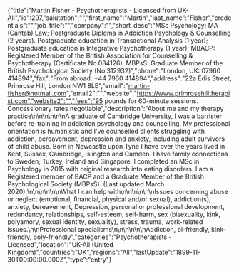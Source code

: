 {"title":"Martin Fisher - Psychotherapists - Licensed from UK-All","id":297,"salutation":"","first_name":"Martin","last_name":"Fisher","credentials":"","job_title":"","company":"","short_desc":"MSc Psychology; MA (Cantab) Law; Postgraduate Diploma in Addiction Psychology & Counselling (2 years).  Postgraduate education in Transactional Analysis (1 year); Postgraduate education in Integrative Psychotherapy (1 year);  MBACP: Registered Member of the British Association for Counselling & Psychotherapy (Certificate No.084126).  MBPsS: Graduate Member of the British Psychological Society (No.312932)","phone":"London, UK: 07960 414894","fax":"From abroad: +44 7960 414894","address":"22a Edis Street, Primrose Hill, London NW1 8LE","email":"martin-fisher@hotmail.com","email2":"","website":"https://www.primrosehilltherapist.com","website2":"","fees":"95 pounds for 60-minute sessions. Concessionary rates negotiable","description":"About me and my therapy practice\n\n\n\n\n\nA graduate of Cambridge University, I was a barrister before re-training in addiction psychology and counselling. My professional orientation is humanistic and I've counselled clients struggling with addiction, bereavement, depression and anxiety, including adult survivors of child abuse. Born in Newcastle upon Tyne I have over the years lived in Kent, Sussex, Cambridge, Islington and Camden. I have family connections to Sweden, Turkey, Ireland and Singapore. I completed an MSc in Psychology in 2015 with original research into eating disorders. I am a Registered member of BACP and a Graduate Member of the British Psychological Society (MBPsS). (Last updated March 2020).\n\n\n\n\n\nWhat I can help with\n\n\n\n\n\nIssues concerning abuse or neglect (emotional, financial, physical and/or sexual), addiction(s), anxiety, bereavement, Depression, personal or professional development, redundancy, relationships, self-esteem, self-harm, sex (bisexuality, kink, polyamory, sexual identity, sexuality), stress, trauma, work-related issues.\n\nProfessional specialisms\n\n\n\n\n\nAddiction, bi-friendly, kink-friendly, poly-friendly","categories":"Psychotherapists - Licensed","location":"UK-All (United Kingdom)","countries":"UK","regions":"All","lastUpdate":"1899-11-30T00:00:00.000Z","type":"entry"}
